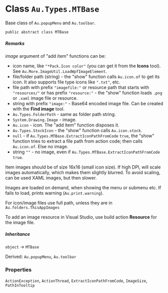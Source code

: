 # Class `Au.Types.MTBase`

Base class of `Au.popupMenu` and `Au.toolbar`.

```
public abstract class MTBase
```

##### Remarks

*image* argument of "add item" functions can be:

- icon name, like `"*Pack.Icon color"` (you can get it from the **Icons** tool). See `Au.More.ImageUtil.LoadWpfImageElement`.
- file/folder path (string) - the "show" function calls `Au.icon.of` to get its icon. It also supports file type icons like `".txt"`, etc.
- file path with prefix `"imagefile:"` or resource path that starts with `"resources/"` or has prefix `"resource:"` - the "show" function loads `.png` or `.xaml` image file or resource.
- string with prefix `"image:"` - Base64 encoded image file. Can be created with the **Find image** tool.
- `Au.Types.FolderPath` - same as folder path string.
- `System.Drawing.Image` - image.
- `Au.icon` - icon. The "add item" function disposes it.
- `Au.Types.StockIcon` - the "show" function calls `Au.icon.stock`.
- `null` - if `Au.Types.MTBase.ExtractIconPathFromCode` `true`, the "show" function tries to extract a file path from action code; then calls `Au.icon.of`. Else no image.
- string `""` - no image, even if `Au.Types.MTBase.ExtractIconPathFromCode` `true`.

Item images should be of size 16x16 (small icon size). If high DPI, will scale images automatically, which makes them slightly blurred. To avoid scaling, can be used XAML images, but then slower.

Images are loaded on demand, when showing the menu or submenu etc. If fails to load, prints warning (`Au.print.warning`).

For icon/image files use full path, unless they are in `Au.folders.ThisAppImages`

To add an image resource in Visual Studio, use build action **Resource** for the image file.

##### Inheritance

`object` → `MTBase`

Derived: `Au.popupMenu`, `Au.toolbar`

### Properties

`ActionException`, `ActionThread`, `ExtractIconPathFromCode`, `ImageSize`, `PathInTooltip`